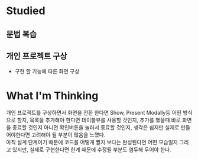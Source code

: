 # Studied

## 문법 복습

## 개인 프로젝트 구상
- 구현 할 기능에 따른 화면 구상

# What I'm Thinking
개인 프로젝트를 구상하면서 화면을 전환 한다면 Show, Present Modally등 어떤 방식으로 할지, 목록을 추가해야 한다면 테이블뷰를 사용할 것인지, 추가를 했을때 바로 화면을 종료할 것인지 아니면 확인버튼을 눌러서 종료할 것인지, 생각은 쉽지만 실제로 만들어야한다면 고려해야 될 부분이 많음을 느꼈다.  
아직 설계 단계이기 때문에 코드를 어떻게 짤지 보다는 완성된다면 어떤 모습일지 그리고 있지만, 실제로 구현한다면 한계 때문에 수정될 부분도 염두해 두어야 한다.
